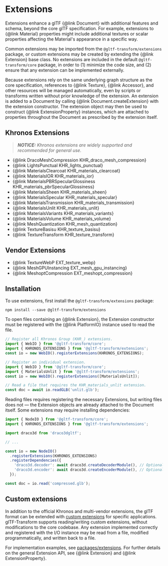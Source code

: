 # Extensions

Extensions enhance a glTF {@link Document} with additional features and schema, beyond the core
glTF specification. For example, extensions to {@link Material} properties might include additional
textures or scalar properties affecting the Material's appearance in a specific way.

Common extensions may be imported from the `@gltf-transform/extensions` package, or custom
extensions may be created by extending the {@link Extension} base class. No extensions are included
in the default `@gltf-transform/core` package, in order to (1) minimize the code size, and (2)
ensure that any extension can be implemented externally.

Because extensions rely on the same underlying graph structure as the core specification,
references to {@link Texture}, {@link Accessor}, and other resources will be managed
automatically, even by scripts or transforms written without prior knowledge of the extension.
An extension is added to a Document by calling {@link Document.createExtension} with the
extension constructor. The extension object may then be used to construct
{@link ExtensionProperty} instances, which are attached to properties throughout the Document
as prescribed by the extension itself.

## Khronos Extensions

> _**NOTICE:** Khronos extensions are widely supported and recommended for general use._

- {@link DracoMeshCompression KHR_draco_mesh_compression}
- {@link LightsPunctual KHR_lights_punctual}
- {@link MaterialsClearcoat KHR_materials_clearcoat}
- {@link MaterialsIOR KHR_materials_ior}
- {@link MaterialsPBRSpecularGlossiness KHR_materials_pbrSpecularGlossiness}
- {@link MaterialsSheen KHR_materials_sheen}
- {@link MaterialsSpecular KHR_materials_specular}
- {@link MaterialsTransmission KHR_materials_transmission}
- {@link MaterialsUnlit KHR_materials_unlit}
- {@link MaterialsVariants KHR_materials_variants}
- {@link MaterialsVolume KHR_materials_volume}
- {@link MeshQuantization KHR_mesh_quantization}
- {@link TextureBasisu KHR_texture_basisu}
- {@link TextureTransform KHR_texture_transform}

## Vendor Extensions

- {@link TextureWebP EXT_texture_webp}
- {@link MeshGPUInstancing EXT_mesh_gpu_instancing}
- {@link MeshoptCompression EXT_meshopt_compression}

## Installation

To use extensions, first install the `@gltf-transform/extensions` package:

```shell
npm install --save @gltf-transform/extensions
```

To open files containing an {@link Extension}, the Extension constructor must be registered with
the {@link PlatformIO} instance used to read the file.

```typescript
// Register all Khronos Group (KHR_) extensions.
import { WebIO } from '@gltf-transform/core';
import { KHRONOS_EXTENSIONS } from '@gltf-transform/extensions';
const io = new WebIO().registerExtensions(KHRONOS_EXTENSIONS);

// Register an individual extension.
import { WebIO } from '@gltf-transform/core';
import { MaterialsUnlit } from '@gltf-transform/extensions';
const io = new WebIO().registerExtensions([MaterialsUnlit]);

// Read a file that requires the KHR_materials_unlit extension.
const doc = await io.readGLB('unlit.glb');
```

Reading files requires registering the necessary Extensions, but writing files does not — the
Extension objects are already attached to the Document itself. Some extensions may require
installing dependencies:

```typescript
import { NodeIO } from '@gltf-transform/core';
import { KHRONOS_EXTENSIONS } from '@gltf-transform/extensions';

import draco3d from 'draco3dgltf';

// ...

const io = new NodeIO()
  .registerExtensions(KHRONOS_EXTENSIONS)
  .registerDependencies({
    'draco3d.decoder': await draco3d.createDecoderModule(), // Optional.
    'draco3d.encoder': await draco3d.createEncoderModule(), // Optional.
  });

const doc = io.read('compressed.glb');
```

## Custom extensions

In addition to the official Khronos and multi-vendor extensions, the glTF format can be extended
with [custom extensions](https://github.com/KhronosGroup/glTF/blob/master/extensions/README.md)
for specific applications. glTF-Transform supports reading/writing custom extensions, without
modifications to the core codebase. Any extension implemented correctly and registered with the I/O
instance may be read from a file, modified programmatically, and written back to a file.

For implementation examples, see [packages/extensions](https://github.com/donmccurdy/glTF-Transform/tree/master/packages/extensions).
For further details on the general Extension API, see {@link Extension} and
{@link ExtensionProperty}.
